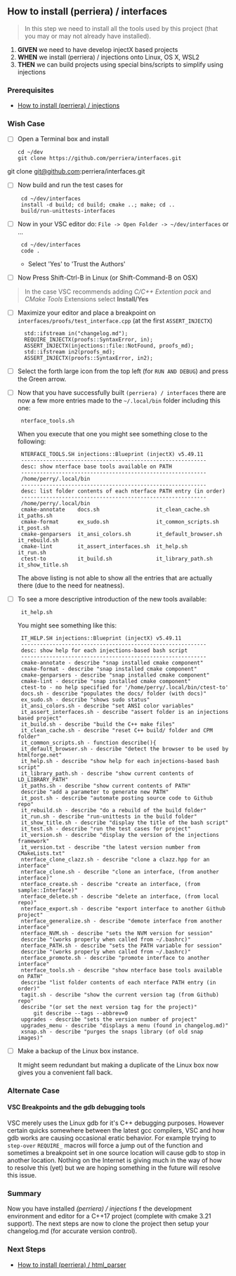 
## How to install (perriera) / interfaces 
> In this step we need to install all the tools used by this project (that you may or may not already have installed).

 1. **GIVEN** we need to have develop injectX based projects
 2. **WHEN** we install (perriera) / injections onto Linux, OS X, WSL2
 3. **THEN** we can build projects using special bins/scripts to simplify using injections

### Prerequisites
- [How to install (perriera) / injections](https://github.com/perriera/for_interfaces/blob/main/injections/INSTALL.md)

### Wish Case

  - [ ] Open a Terminal box and install 
	
        cd ~/dev
		git clone https://github.com/perriera/interfaces.git

git clone git@github.com:perriera/interfaces.git
	
 - [ ] Now build and run the test cases for 

		cd ~/dev/interfaces
        install -d build; cd build; cmake ..; make; cd ..
        build/run-unittests-interfaces

 - [ ] Now in your VSC editor do: `File -> Open Folder -> ~/dev/interfaces` or ... 

		cd ~/dev/interfaces
		code .

	- Select 'Yes' to 'Trust the Authors'

 - [ ] Now Press Shift-Ctrl-B in Linux (or Shift-Command-B on OSX)

> In the case VSC recommends adding *C/C++ Extention pack* and *CMake Tools* Extensions select **Install/Yes**

- [ ] Maximize your editor and place a breakpoint on `interfaces/proofs/test_interface.cpp` (at the first `ASSERT_INJECTX`)

		std::ifstream in("changelog.md");
		REQUIRE_INJECTX(proofs::SyntaxError, in);
		ASSERT_INJECTX(injections::file::NotFound, proofs_md);
		std::ifstream in2(proofs_md);
		ASSERT_INJECTX(proofs::SyntaxError, in2);

 - [ ] Select the forth large icon from the top left (for `RUN AND DEBUG`) and press the Green arrow.

 - [ ] Now that you have successfully built `(perriera) / interfaces` there are now a few more entries made to the `~/.local/bin` folder including this one:

		nterface_tools.sh 

	When you execute that one you might see something close to the following:

		NTERFACE_TOOLS.SH injections::Blueprint (injectX) v5.49.11
		-----------------------------------------------------------
		desc: show nterface base tools available on PATH
		-----------------------------------------------------------
		/home/perry/.local/bin
		-----------------------------------------------------------
		desc: list folder contents of each nterface PATH entry (in order)
		-----------------------------------------------------------
		/home/perry/.local/bin
		cmake-annotate    docs.sh                  it_clean_cache.sh      it_paths.sh      
		cmake-format      ex_sudo.sh               it_common_scripts.sh   it_post.sh       
		cmake-genparsers  it_ansi_colors.sh        it_default_browser.sh  it_rebuild.sh    
		cmake-lint        it_assert_interfaces.sh  it_help.sh             it_run.sh         
		ctest-to          it_build.sh              it_library_path.sh     it_show_title.sh 

	The above listing is not able to show all the entries that are actually there (due to the need for neatness).

 - [ ] To see a more descriptive introduction of the new tools available:

		it_help.sh

	You might see something like this:

		IT_HELP.SH injections::Blueprint (injectX) v5.49.11
		-----------------------------------------------------------
		desc: show help for each injections-based bash script
		-----------------------------------------------------------
		cmake-annotate - describe "snap installed cmake component"
		cmake-format - describe "snap installed cmake component"
		cmake-genparsers - describe "snap installed cmake component"
		cmake-lint - describe "snap installed cmake component"
		ctest-to - no help specified for '/home/perry/.local/bin/ctest-to'
		docs.sh - describe "populates the docs/ folder (with docs)"
		ex_sudo.sh - describe "shows sudo status"
		it_ansi_colors.sh - describe "set ANSI color variables"
		it_assert_interfaces.sh - describe "assert folder is an injections based project"
		it_build.sh - describe "build the C++ make files"
		it_clean_cache.sh - describe "reset C++ build/ folder and CPM folder"
		it_common_scripts.sh - function describe(){
		it_default_browser.sh - describe "detect the browser to be used by htmlforge.net"
		it_help.sh - describe "show help for each injections-based bash script"
		it_library_path.sh - describe "show current contents of LD_LIBRARY_PATH"
		it_paths.sh - describe "show current contents of PATH"
		describe "add a parameter to generate new PATH"
		it_post.sh - describe "automate posting source code to Github repo"
		it_rebuild.sh - describe "do a rebuild of the build folder"
		it_run.sh - describe "run-unittests in the build folder"
		it_show_title.sh - describe "display the title of the bash script"
		it_test.sh - describe "run the test cases for project"
		it_version.sh - describe "display the version of the injections framework"
		it_version.txt - describe "the latest version number from CMakeLists.txt"
		nterface_clone_clazz.sh - describe "clone a clazz.hpp for an interface"
		nterface_clone.sh - describe "clone an interface, (from another interface)"
		nterface_create.sh - describe "create an interface, (from sample::Interface)"
		nterface_delete.sh - describe "delete an interface, (from local repo)"
		nterface_export.sh - describe "export interface to another Github project"
		nterface_generalize.sh - describe "demote interface from another interface"
		nterface_NVM.sh - describe "sets the NVM version for session"
		describe "(works properly when called from ~/.bashrc)"
		nterface_PATH.sh - describe "sets the PATH variable for session"
		describe "(works properly when called from ~/.bashrc)"
		nterface_promote.sh - describe "promote interface to another interface"
		nterface_tools.sh - describe "show nterface base tools available on PATH"
		describe "list folder contents of each nterface PATH entry (in order)"
		tagit.sh - describe "show the current version tag (from Github) repo"
		describe "(or set the next version tag for the project)"
			git describe --tags --abbrev=0 
		upgrades - describe "sets the version number of project"
		upgrades_menu - describe "displays a menu (found in changelog.md)"
		xsnap.sh - describe "purges the snaps library (of old snap images)"

 - [ ] Make a backup of the Linux box instance.

	It might seem redundant but making a duplicate of the Linux box now gives you a convenient fall back.

### Alternate Case
#### VSC Breakpoints and the **gdb** debugging tools
VSC merely uses the Linux gdb for it's C++ debugging purposes. However certain quicks somewhere between the latest gcc compilers, VSC and how gdb works are causing occasional eratic behavior. For example trying to `step-over` `REQUIRE_` macros will force a jump out of the function and sometimes a breakpoint set in one source location will cause gdb to stop in another location. Nothing on the Internet is giving much in the way of how to resolve this (yet) but we are hoping something in the future will resolve this issue. 

### Summary 
Now you have installed *(perriera) / injections* f  the development environment and editor for a C++17 project (complete with cmake 3.21 support). The next steps are now to clone the project then setup your changelog.md (for accurate version control).

### Next Steps
- [How to install (perriera) / html_parser](https://github.com/perriera/for_interfaces/blob/main/injections/html_parser/INSTALL.md)

